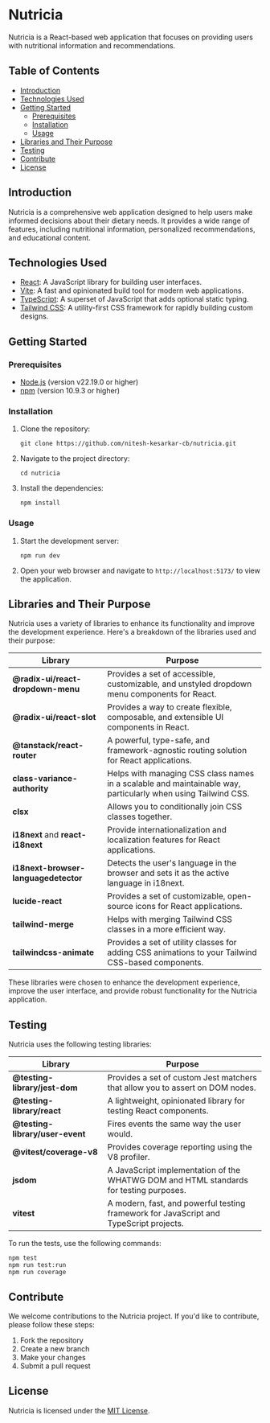 # Nutricia

Nutricia is a React-based web application that focuses on providing users with nutritional information and recommendations.

## Table of Contents

- [Introduction](#introduction)
- [Technologies Used](#technologies-used)
- [Getting Started](#getting-started)
   - [Prerequisites](#prerequisites)
   - [Installation](#installation)
   - [Usage](#usage)
- [Libraries and Their Purpose](#libraries-and-their-purpose)
- [Testing](#testing)
- [Contribute](#contribute)
- [License](#license)

## Introduction

Nutricia is a comprehensive web application designed to help users make informed decisions about their dietary needs. It provides a wide range of features, including nutritional information, personalized recommendations, and educational content.

## Technologies Used

- [React](https://reactjs.org/): A JavaScript library for building user interfaces.
- [Vite](https://vitejs.dev/): A fast and opinionated build tool for modern web applications.
- [TypeScript](https://www.typescriptlang.org/): A superset of JavaScript that adds optional static typing.
- [Tailwind CSS](https://tailwindcss.com/): A utility-first CSS framework for rapidly building custom designs.

## Getting Started

### Prerequisites

- [Node.js](https://nodejs.org/) (version v22.19.0 or higher)
- [npm](https://www.npmjs.com/) (version 10.9.3 or higher)

### Installation

1. Clone the repository:
   ```
   git clone https://github.com/nitesh-kesarkar-cb/nutricia.git
   ```
2. Navigate to the project directory:
   ```
   cd nutricia
   ```
3. Install the dependencies:
   ```
   npm install
   ```

### Usage

1. Start the development server:
   ```
   npm run dev
   ```
2. Open your web browser and navigate to `http://localhost:5173/` to view the application.

## Libraries and Their Purpose

Nutricia uses a variety of libraries to enhance its functionality and improve the development experience. Here's a breakdown of the libraries used and their purpose:

| Library                              | Purpose                                                                                                       |
| ------------------------------------ | ------------------------------------------------------------------------------------------------------------- |
| **@radix-ui/react-dropdown-menu**    | Provides a set of accessible, customizable, and unstyled dropdown menu components for React.                  |
| **@radix-ui/react-slot**             | Provides a way to create flexible, composable, and extensible UI components in React.                         |
| **@tanstack/react-router**           | A powerful, type-safe, and framework-agnostic routing solution for React applications.                        |
| **class-variance-authority**         | Helps with managing CSS class names in a scalable and maintainable way, particularly when using Tailwind CSS. |
| **clsx**                             | Allows you to conditionally join CSS classes together.                                                        |
| **i18next** and **react-i18next**    | Provide internationalization and localization features for React applications.                                |
| **i18next-browser-languagedetector** | Detects the user's language in the browser and sets it as the active language in i18next.                     |
| **lucide-react**                     | Provides a set of customizable, open-source icons for React applications.                                     |
| **tailwind-merge**                   | Helps with merging Tailwind CSS classes in a more efficient way.                                              |
| **tailwindcss-animate**              | Provides a set of utility classes for adding CSS animations to your Tailwind CSS-based components.            |

These libraries were chosen to enhance the development experience, improve the user interface, and provide robust functionality for the Nutricia application.

## Testing

Nutricia uses the following testing libraries:

| Library                         | Purpose                                                                                |
| ------------------------------- | -------------------------------------------------------------------------------------- |
| **@testing-library/jest-dom**   | Provides a set of custom Jest matchers that allow you to assert on DOM nodes.          |
| **@testing-library/react**      | A lightweight, opinionated library for testing React components.                       |
| **@testing-library/user-event** | Fires events the same way the user would.                                              |
| **@vitest/coverage-v8**         | Provides coverage reporting using the V8 profiler.                                     |
| **jsdom**                       | A JavaScript implementation of the WHATWG DOM and HTML standards for testing purposes. |
| **vitest**                      | A modern, fast, and powerful testing framework for JavaScript and TypeScript projects. |

To run the tests, use the following commands:

```
npm test
npm run test:run
npm run coverage
```

## Contribute

We welcome contributions to the Nutricia project. If you'd like to contribute, please follow these steps:

1. Fork the repository
2. Create a new branch
3. Make your changes
4. Submit a pull request

## License

Nutricia is licensed under the [MIT License](LICENSE).

